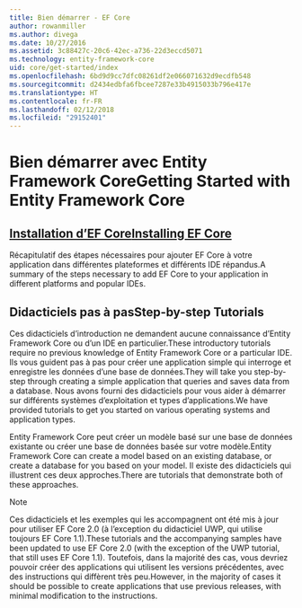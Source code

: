```yaml
---
title: Bien démarrer - EF Core
author: rowanmiller
ms.author: divega
ms.date: 10/27/2016
ms.assetid: 3c88427c-20c6-42ec-a736-22d3eccd5071
ms.technology: entity-framework-core
uid: core/get-started/index
ms.openlocfilehash: 6bd9d9cc7dfc08261df2e066071632d9ecdfb548
ms.sourcegitcommit: d2434edbfa6fbcee7287e33b4915033b796e417e
ms.translationtype: HT
ms.contentlocale: fr-FR
ms.lasthandoff: 02/12/2018
ms.locfileid: "29152401"
---
```

# <a name="getting-started-with-entity-framework-core"></a><span data-ttu-id="25a83-102">Bien démarrer avec Entity Framework Core</span><span class="sxs-lookup"><span data-stu-id="25a83-102">Getting Started with Entity Framework Core</span></span>

## <a name="installing-ef-coreinstallindexmd"></a>[<span data-ttu-id="25a83-103">Installation d’EF Core</span><span class="sxs-lookup"><span data-stu-id="25a83-103">Installing EF Core</span></span>](install/index.md)

<span data-ttu-id="25a83-104">Récapitulatif des étapes nécessaires pour ajouter EF Core à votre application dans différentes plateformes et différents IDE répandus.</span><span class="sxs-lookup"><span data-stu-id="25a83-104">A summary of the steps necessary to add EF Core to your application in different platforms and popular IDEs.</span></span>

## <a name="step-by-step-tutorials"></a><span data-ttu-id="25a83-105">Didacticiels pas à pas</span><span class="sxs-lookup"><span data-stu-id="25a83-105">Step-by-step Tutorials</span></span>

<span data-ttu-id="25a83-106">Ces didacticiels d’introduction ne demandent aucune connaissance d’Entity Framework Core ou d’un IDE en particulier.</span><span class="sxs-lookup"><span data-stu-id="25a83-106">These introductory tutorials require no previous knowledge of Entity Framework Core or a particular IDE.</span></span> <span data-ttu-id="25a83-107">Ils vous guident pas à pas pour créer une application simple qui interroge et enregistre les données d’une base de données.</span><span class="sxs-lookup"><span data-stu-id="25a83-107">They will take you step-by-step through creating a simple application that queries and saves data from a database.</span></span> <span data-ttu-id="25a83-108">Nous avons fourni des didacticiels pour vous aider à démarrer sur différents systèmes d’exploitation et types d’applications.</span><span class="sxs-lookup"><span data-stu-id="25a83-108">We have provided tutorials to get you started on various operating systems and application types.</span></span>

<span data-ttu-id="25a83-109">Entity Framework Core peut créer un modèle basé sur une base de données existante ou créer une base de données basée sur votre modèle.</span><span class="sxs-lookup"><span data-stu-id="25a83-109">Entity Framework Core can create a model based on an existing database, or create a database for you based on your model.</span></span> <span data-ttu-id="25a83-110">Il existe des didacticiels qui illustrent ces deux approches.</span><span class="sxs-lookup"><span data-stu-id="25a83-110">There are tutorials that demonstrate both of these approaches.</span></span>

> [!NOTE]  
> <span data-ttu-id="25a83-111">Ces didacticiels et les exemples qui les accompagnent ont été mis à jour pour utiliser EF Core 2.0 (à l’exception du didacticiel UWP, qui utilise toujours EF Core 1.1).</span><span class="sxs-lookup"><span data-stu-id="25a83-111">These tutorials and the accompanying samples have been updated to use EF Core 2.0 (with the exception of the UWP tutorial, that still uses EF Core 1.1).</span></span> <span data-ttu-id="25a83-112">Toutefois, dans la majorité des cas, vous devriez pouvoir créer des applications qui utilisent les versions précédentes, avec des instructions qui diffèrent très peu.</span><span class="sxs-lookup"><span data-stu-id="25a83-112">However, in the majority of cases it should be possible to create applications that use previous releases, with minimal modification to the instructions.</span></span> 
